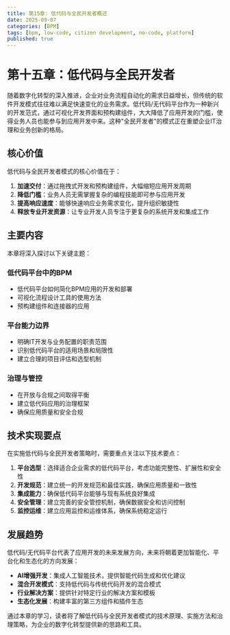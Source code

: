 ```yaml
---
title: 第15章: 低代码与全民开发者概述
date: 2025-09-07
categories: [BPM]
tags: [bpm, low-code, citizen development, no-code, platform]
published: true
---
```

# 第十五章：低代码与全民开发者

随着数字化转型的深入推进，企业对业务流程自动化的需求日益增长，但传统的软件开发模式往往难以满足快速变化的业务需求。低代码/无代码平台作为一种新兴的开发范式，通过可视化开发界面和预构建组件，大大降低了应用开发的门槛，使得业务人员也能参与到应用开发中来。这种"全民开发者"的模式正在重塑企业IT治理和业务创新的格局。

## 核心价值

低代码与全民开发者模式的核心价值在于：

1. **加速交付**：通过拖拽式开发和预构建组件，大幅缩短应用开发周期
2. **降低门槛**：业务人员无需掌握复杂的编程技能即可参与应用开发
3. **提高响应速度**：能够快速响应业务需求变化，提升组织敏捷性
4. **释放专业开发资源**：让专业开发人员专注于更复杂的系统开发和集成工作

## 主要内容

本章将深入探讨以下关键主题：

### 低代码平台中的BPM
- 低代码平台如何简化BPM应用的开发和部署
- 可视化流程设计工具的使用方法
- 预构建组件和连接器的应用

### 平台能力边界
- 明确IT开发与业务配置的职责范围
- 识别低代码平台的适用场景和局限性
- 建立合理的项目评估和选型机制

### 治理与管控
- 在开放与合规之间取得平衡
- 建立低代码应用的治理框架
- 确保应用质量和安全合规

## 技术实现要点

在实施低代码与全民开发者策略时，需要重点关注以下技术要点：

1. **平台选型**：选择适合企业需求的低代码平台，考虑功能完整性、扩展性和安全性
2. **开发规范**：建立统一的开发规范和最佳实践，确保应用质量和一致性
3. **集成能力**：确保低代码平台能够与现有系统良好集成
4. **安全管理**：建立完善的安全管控机制，确保数据安全和访问控制
5. **监控运维**：建立应用监控和运维体系，确保系统稳定运行

## 发展趋势

低代码/无代码平台代表了应用开发的未来发展方向，未来将朝着更加智能化、平台化和生态化的方向发展：

- **AI增强开发**：集成人工智能技术，提供智能代码生成和优化建议
- **混合开发模式**：支持低代码与传统代码开发的混合模式
- **行业解决方案**：提供针对特定行业的解决方案和模板
- **生态化发展**：构建丰富的第三方组件和插件生态

通过本章的学习，读者将了解低代码与全民开发者模式的技术原理、实施方法和治理策略，为企业的数字化转型提供新的思路和工具。